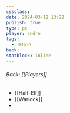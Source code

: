 ```yaml
---
cssclass: 
date: 2024-03-12 13:22
publish: true
type: pc
player: andre
tags:
  - TED/PC
back: 
statblock: inline
---
```

###### Back: [[Players]]

- [[Half-Elf]]
- [[Warlock]]
- 